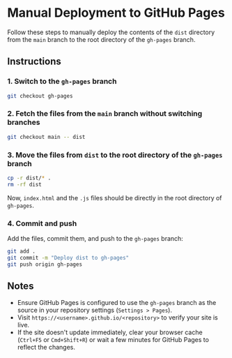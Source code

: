 # Manual Deployment to GitHub Pages

Follow these steps to manually deploy the contents of the `dist` directory from the `main` branch to the root directory of the `gh-pages` branch.

## Instructions

### 1. Switch to the `gh-pages` branch

```bash
git checkout gh-pages
```

### 2. Fetch the files from the `main` branch without switching branches

```bash
git checkout main -- dist
```

### 3. Move the files from `dist` to the root directory of the `gh-pages` branch

```bash
cp -r dist/* .
rm -rf dist
```

Now, `index.html` and the `.js` files should be directly in the root directory of `gh-pages`.

### 4. Commit and push

Add the files, commit them, and push to the `gh-pages` branch:

```bash
git add .
git commit -m "Deploy dist to gh-pages"
git push origin gh-pages
```

## Notes

- Ensure GitHub Pages is configured to use the `gh-pages` branch as the source in your repository settings (`Settings > Pages`).
- Visit `https://<username>.github.io/<repository>` to verify your site is live.
- If the site doesn't update immediately, clear your browser cache (`Ctrl+F5` or `Cmd+Shift+R`) or wait a few minutes for GitHub Pages to reflect the changes.
